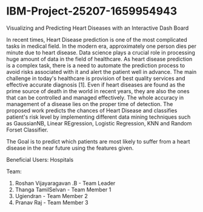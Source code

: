 # IBM-Project-25207-1659954943
Visualizing and Predicting Heart Diseases with an Interactive Dash Board

In recent times, Heart Disease prediction is one of the most complicated tasks in medical field. In the modern era, approximately one person dies per minute due to heart disease. Data science plays a crucial role in processing huge amount of data in the field of healthcare. As heart disease prediction is a complex task, there is a need to automate the prediction process to avoid risks associated with it and alert the patient well in advance. 
The main challenge in today's healthcare is provision of best quality services and effective accurate diagnosis [1]. Even if heart diseases are found as the prime source of death in the world in recent years, they are also the ones that can be controlled and managed effectively. The whole accuracy in management of a disease lies on the proper time of detection.
The proposed work predicts the chances of Heart Disease and classifies patient's risk level by implementing different data mining techniques such as GaussianNB, Linear REgression, Logistic Regression, KNN and Random Forset Classifier.

The Goal is to predict which patients are most likely to suffer from a heart disease in the near future using the features given.

Beneficial Users: Hospitals

Team:
1. Roshan Vijayaragavan .B - Team Leader
2. Thanga TamilSelvan - Team Member 1
3. Ugiendran - Team Member 2
4. Pranav Raj - Team Member 3
